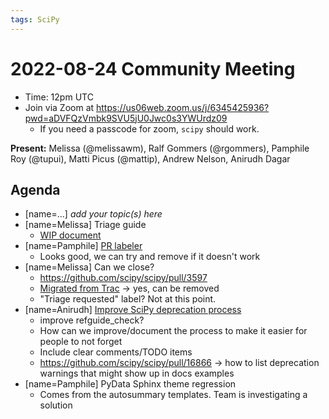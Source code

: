 ```yaml
---
tags: SciPy
---
```


# 2022-08-24 Community Meeting

- Time: 12pm UTC
- Join via Zoom at https://us06web.zoom.us/j/6345425936?pwd=aDVFQzVmbk9SVU5jU0Jwc0s3YWUrdz09
    - If you need a passcode for zoom, `scipy` should work.

**Present:** Melissa (@melissawm), Ralf Gommers (@rgommers), Pamphile Roy (@tupui), Matti Picus (@mattip), Andrew Nelson, Anirudh Dagar

## Agenda

- [name=...] _add your topic(s) here_
- [name=Melissa] Triage guide
    - [WIP document](https://hackmd.io/@melissawm/SkxA3bk3c)
- [name=Pamphile] [PR labeler](https://github.com/scipy/scipy/pull/16870)
    - Looks good, we can try and remove if it doesn't work
- [name=Melissa] Can we close?
    - https://github.com/scipy/scipy/pull/3597
    - [Migrated from Trac](https://github.com/scipy/scipy/issues?q=is%3Aopen+sort%3Aupdated-desc+label%3A%22Migrated+from+Trac%22) -> yes, can be removed
    - "Triage requested" label? Not at this point.
- [name=Anirudh] [Improve SciPy deprecation process](https://github.com/scipy/scipy/issues/16846)
    - improve refguide_check?
    - How can we improve/document the process to make it easier for people to not forget
    - Include clear comments/TODO items
    - https://github.com/scipy/scipy/pull/16866 -> how to list deprecation warnings that might show up in docs examples
- [name=Pamphile] PyData Sphinx theme regression
    - Comes from the autosummary templates. Team is investigating a solution
